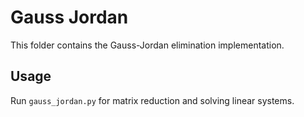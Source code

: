 # Gauss Jordan

This folder contains the Gauss-Jordan elimination implementation.

## Usage
Run `gauss_jordan.py` for matrix reduction and solving linear systems.
